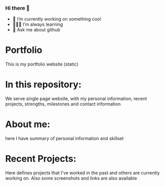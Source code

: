 ### Hi there 👋

- 🔭 I’m currently working on something cool
- 🧑🏻‍💻 I’m always learning 
- 💬 Ask me about github


# Portfolio

This is my portfolio website (static)

# In this repository:

We serve single page website, with my personal information, recent projects, strengths, milestones and contact information


# About me:
here I have summary of personal information and skillset

# Recent Projects:
Here defines projects that I've worked in the past and others are currently working on. Also some screenshots and links are also available


